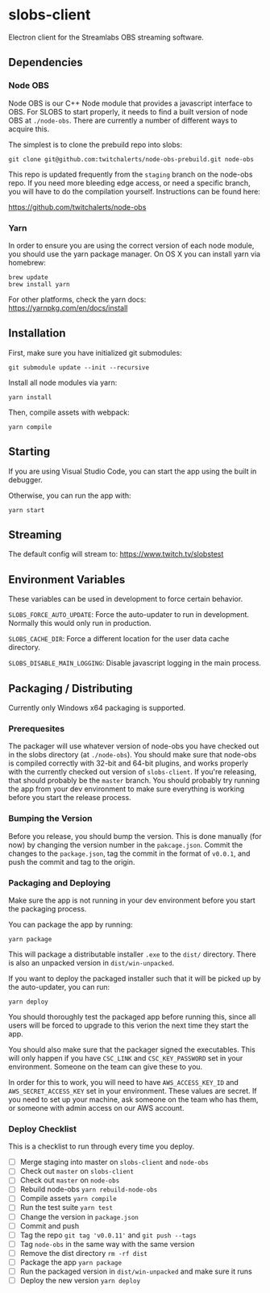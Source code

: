 # slobs-client
Electron client for the Streamlabs OBS streaming software.

## Dependencies

### Node OBS

Node OBS is our C++ Node module that provides a javascript
interface to OBS.  For SLOBS to start properly, it needs to
find a built version of node OBS at `./node-obs`.  There are
currently a number of different ways to acquire this.

The simplest is to clone the prebuild repo into slobs:

```
git clone git@github.com:twitchalerts/node-obs-prebuild.git node-obs
```

This repo is updated frequently from the `staging` branch on
the node-obs repo.  If you need more bleeding edge access, or
need a specific branch, you will have to do the compilation
yourself.  Instructions can be found here:

https://github.com/twitchalerts/node-obs

### Yarn

In order to ensure you are using the correct version of each
node module, you should use the yarn package manager. On OS X
you can install yarn via homebrew:

```
brew update
brew install yarn
```

For other platforms, check the yarn docs:
https://yarnpkg.com/en/docs/install

## Installation

First, make sure you have initialized git submodules:

```
git submodule update --init --recursive
```

Install all node modules via yarn:

```
yarn install
```

Then, compile assets with webpack:

```
yarn compile
```

## Starting

If you are using Visual Studio Code, you can start the app
using the built in debugger.

Otherwise, you can run the app with:

```
yarn start
```

## Streaming

The default config will stream to:
https://www.twitch.tv/slobstest

## Environment Variables

These variables can be used in development to force certain behavior.

`SLOBS_FORCE_AUTO_UPDATE`: Force the auto-updater to run in development. Normally
this would only run in production.

`SLOBS_CACHE_DIR`: Force a different location for the user data cache directory.

`SLOBS_DISABLE_MAIN_LOGGING`: Disable javascript logging in the main process.

## Packaging / Distributing

Currently only Windows x64 packaging is supported.

### Prerequesites

The packager will use whatever version of node-obs you have
checked out in the slobs directory (at `./node-obs`).  You
should make sure that node-obs is compiled correctly with 32-bit
and 64-bit plugins, and works properly with the currently checked
out version of `slobs-client`.  If you're releasing, that should
probably be the `master` branch.  You should probably try running
the app from your dev environment to make sure everything is
working before you start the release process.

### Bumping the Version

Before you release, you should bump the version.  This is done
manually (for now) by changing the version number in the `pakcage.json`.
Commit the changes to the `package.json`, tag the commit in the format
of `v0.0.1`, and push the commit and tag to the origin.

### Packaging and Deploying

Make sure the app is not running in your dev environment
before you start the packaging process.

You can package the app by running:

```
yarn package
```

This will package a distributable installer `.exe` to the `dist/`
directory.  There is also an unpacked version in `dist/win-unpacked`.

If you want to deploy the packaged installer such that it will be
picked up by the auto-updater, you can run:

```
yarn deploy
```

You should thoroughly test the packaged app before running this, since
all users will be forced to upgrade to this verion the next time they
start the app.

You should also make sure that the packager signed the executables.
This will only happen if you have `CSC_LINK` and `CSC_KEY_PASSWORD`
set in your environment.  Someone on the team can give these to you.

In order for this to work, you will need to have `AWS_ACCESS_KEY_ID`
and `AWS_SECRET_ACCESS_KEY` set in your environment. These values
are secret. If you need to set up your machine, ask someone on the
team who has them, or someone with admin access on our AWS account.

### Deploy Checklist

This is a checklist to run through every time you deploy.

- [ ] Merge staging into master on `slobs-client` and `node-obs`
- [ ] Check out `master` on `slobs-client`
- [ ] Check out `master` on `node-obs`
- [ ] Rebuild node-obs `yarn rebuild-node-obs`
- [ ] Compile assets `yarn compile`
- [ ] Run the test suite `yarn test`
- [ ] Change the version in `package.json`
- [ ] Commit and push
- [ ] Tag the repo `git tag 'v0.0.11'` and `git push --tags`
- [ ] Tag `node-obs` in the same way with the same version
- [ ] Remove the dist directory `rm -rf dist`
- [ ] Package the app `yarn package`
- [ ] Run the packaged version in `dist/win-unpacked` and make sure it runs
- [ ] Deploy the new version `yarn deploy`
